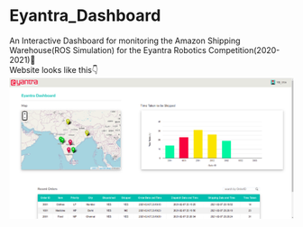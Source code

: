 # Eyantra_Dashboard

An Interactive Dashboard for monitoring the Amazon Shipping Warehouse(ROS Simulation) for the Eyantra Robotics Competition(2020-2021)🌟️ <br />
Website looks like this👇️
![alt text](https://github.com/VijayAnand-B/Eyantra_Dashboard/blob/main/resources/readme.png?raw=true)
